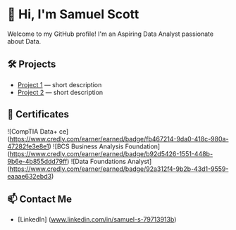 # 👋 Hi, I'm Samuel Scott

Welcome to my GitHub profile! I'm an Aspiring Data Analyst passionate about Data.

## 🛠 Projects
- [Project 1](https://github.com/yourproject) — short description
- [Project 2](https://github.com/yourproject) — short description

## 🧰 Certificates
![CompTIA Data+ ce] (https://www.credly.com/earner/earned/badge/fb467214-9da0-418c-980a-47282fe3e8e1)
![BCS Business Analysis Foundation] (https://www.credly.com/earner/earned/badge/b92d5426-1551-448b-9b6e-4b855ddd79ff)
![Data Foundations Analyst] (https://www.credly.com/earner/earned/badge/92a312f4-9b2b-43d1-9559-eaaae632ebd3)

## 📫 Contact Me
- [LinkedIn] (www.linkedin.com/in/samuel-s-79713913b)

